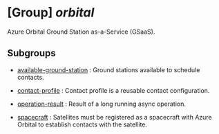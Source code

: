 # [Group] _orbital_

Azure Orbital Ground Station as-a-Service (GSaaS).

## Subgroups

- [available-ground-station](/Commands/orbital/available-ground-station/readme.md)
: Ground stations available to schedule contacts.

- [contact-profile](/Commands/orbital/contact-profile/readme.md)
: Contact profile is a reusable contact configuration.

- [operation-result](/Commands/orbital/operation-result/readme.md)
: Result of a long running async operation.

- [spacecraft](/Commands/orbital/spacecraft/readme.md)
: Satellites must be registered as a spacecraft with Azure Orbital to establish contacts with the satellite.
